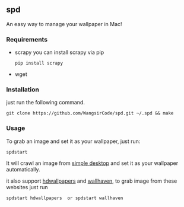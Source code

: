 ## spd
An easy way to manage your wallpaper in Mac!


### Requirements 
- scrapy
    you can install scrapy via pip

    ```
    pip install scrapy
    ```

- wget

### Installation
just run the following command.

```
git clone https://github.com/WangsirCode/spd.git ~/.spd && make
```

### Usage
To grab an image and set it as your wallpaper, just run:

```
spdstart
```
It will crawl an image from [simple desktop](http://simpledesktops.com/) and set it as your wallpaper automatically.

it also support [hdwallpapers](https://www.hdwallpapers.in) and [wallhaven](https://alpha.wallhaven.cc), to grab image from these websites just run

```
spdstart hdwallpapers  or spdstart wallhaven
```




